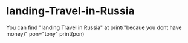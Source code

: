 # landing-Travel-in-Russia
You can find "landing Travel in Russia" at
print("becaue you dont have money)"
pon="tony"
print(pon)
